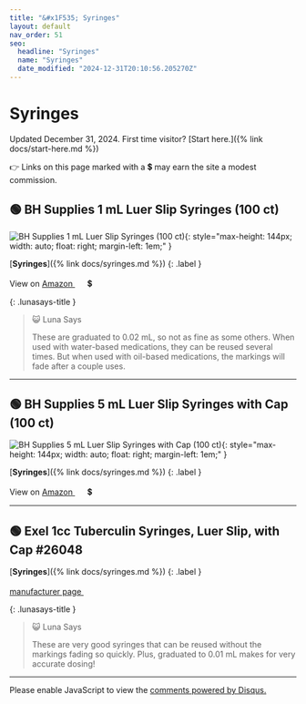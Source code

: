```yaml
---
title: "&#x1F535; Syringes"
layout: default
nav_order: 51
seo:
  headline: "Syringes"
  name: "Syringes"
  date_modified: "2024-12-31T20:10:56.205270Z"
---
```


# Syringes

Updated December 31, 2024.
First time visitor? [Start here.]({% link docs/start-here.md %})

&#x1F449; Links on this page marked with a &#x1f4b2; may earn the site a modest commission.



## &#x1F7E2; BH Supplies 1 mL Luer Slip Syringes (100 ct)

![BH Supplies 1 mL Luer Slip Syringes (100 ct)](https://bhmedicalsupplies.com/cdn/shop/files/B07BQDRDC2.MAIN_720x@2x.jpg){: style="max-height: 144px; width: auto; float: right; margin-left: 1em;" }

[**Syringes**]({% link docs/syringes.md %})
{: .label }

View on <a href="https://www.amazon.com/dp/B07BQDRDC2/ref=nosim?tag=ckdcatsupplies-20" class="external" target="_blank">Amazon&nbsp;<svg width="18" height="18" viewBox="0 0 24 24"><use xlink:href="#svg-external-link"></use></svg></a> &#x1f4b2;

{: .lunasays-title }
> &#x1F63A; Luna Says
>
> These are graduated to 0.02 mL, so not as fine as some others. When used with water-based medications, they can be reused several times. But when used with oil-based medications, the markings will fade after a couple uses.

* * *



## &#x1F7E2; BH Supplies 5 mL Luer Slip Syringes with Cap (100 ct)

![BH Supplies 5 mL Luer Slip Syringes with Cap (100 ct)](https://bhmedicalsupplies.com/cdn/shop/files/5mL_LSCAP_720x@2x.png){: style="max-height: 144px; width: auto; float: right; margin-left: 1em;" }

[**Syringes**]({% link docs/syringes.md %})
{: .label }

View on <a href="https://www.amazon.com/dp/B08B7DVLY1/ref=nosim?tag=ckdcatsupplies-20" class="external" target="_blank">Amazon&nbsp;<svg width="18" height="18" viewBox="0 0 24 24"><use xlink:href="#svg-external-link"></use></svg></a> &#x1f4b2;

* * *



## &#x1F7E2; Exel 1cc Tuberculin Syringes, Luer Slip, with Cap #26048

[**Syringes**]({% link docs/syringes.md %})
{: .label }

 <a href="https://exelint.com/products/human-products/syringes/1cc-tuberculin-syringes" class="external" target="_blank">manufacturer page&nbsp;<svg width="18" height="18" viewBox="0 0 24 24"><use xlink:href="#svg-external-link"></use></svg></a>

{: .lunasays-title }
> &#x1F63A; Luna Says
>
> These are very good syringes that can be reused without the markings fading so quickly. Plus, graduated to 0.01 mL makes for very accurate dosing!

* * *

<div id="disqus_thread"></div>
<script>
    var disqus_config = function () {
      this.page.url = '{{ page.url | absolute_url }}';
      this.page.identifier = '{{ page.url | absolute_url }}';
    };
    (function() {
    var d = document, s = d.createElement('script');
    s.src = 'https://ckdcatsupplies.disqus.com/embed.js';
    s.setAttribute('data-timestamp', +new Date());
    (d.head || d.body).appendChild(s);
    })();
</script>
<noscript>Please enable JavaScript to view the <a href="https://disqus.com/?ref_noscript">comments powered by Disqus.</a></noscript>

<!-- Updated 2024-12-31 20:10:56.205270Z -->
